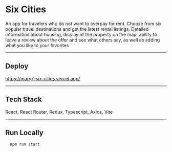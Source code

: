 
# Six Cities

An app for travelers who do not want to overpay for rent. Choose from six popular travel destinations and get the latest rental listings. Detailed information about housing, display of the property on the map, ability to leave a review about the offer and see what others say, as well as adding what you like to your favorites

***

## Deploy

https://mary7-six-cities.vercel.app/

***

## Tech Stack

React, React Router, Redux, Typescript, Axios, Vite

***

## Run Locally

```bash
  npm run start
```


